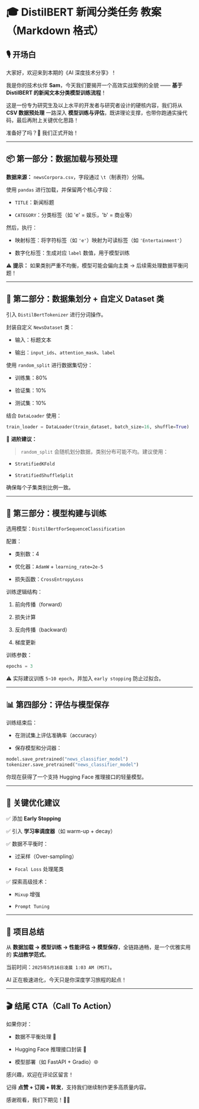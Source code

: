 # 🎓 DistilBERT 新闻分类任务 教案（Markdown 格式）

## 🎙️ 开场白

大家好，欢迎来到本期的《AI 深度技术分享》！

我是你的技术伙伴 **Sam**，今天我们要揭开一个高效实战案例的全貌 —— **基于 DistilBERT 的新闻文本分类模型训练流程**！

这是一份专为研究生及以上水平的开发者与研究者设计的硬核内容，我们将从 **CSV 数据预处理** 一路深入 **模型训练与评估**，既讲理论支撑，也带你跑通实操代码，最后再附上关键优化思路！

准备好了吗？🚀 我们正式开始！

---

## 📦 第一部分：数据加载与预处理

**数据来源：** `newsCorpora.csv`，字段通过 `\t`（制表符）分隔。

使用 `pandas` 进行加载，并保留两个核心字段：

- `TITLE`：新闻标题
    
- `CATEGORY`：分类标签（如 'e' = 娱乐，'b' = 商业等）
    

然后，执行：

- 映射标签：将字符标签（如 `'e'`）映射为可读标签（如 `'Entertainment'`）
    
- 数字化标签：生成对应 `label` 数值，用于模型训练
    

⚠️ **提示：** 如果类别严重不均衡，模型可能会偏向主类 → 后续需处理数据平衡问题！

---

## 🔀 第二部分：数据集划分 + 自定义 Dataset 类

引入 `DistilBertTokenizer` 进行分词操作。

封装自定义 `NewsDataset` 类：

- 输入：标题文本
    
- 输出：`input_ids`、`attention_mask`、`label`
    

使用 `random_split` 进行数据集切分：

- 训练集：80%
    
- 验证集：10%
    
- 测试集：10%
    

结合 `DataLoader` 使用：

```python
train_loader = DataLoader(train_dataset, batch_size=16, shuffle=True)
```

🎯 **进阶建议：**

> `random_split` 会随机划分数据，类别分布可能不均。建议使用：

- `StratifiedKFold`
    
- `StratifiedShuffleSplit`
    

确保每个子集类别比例一致。

---

## 🧠 第三部分：模型构建与训练

选用模型：`DistilBertForSequenceClassification`

配置：

- 类别数：4
    
- 优化器：`AdamW` + `learning_rate=2e-5`
    
- 损失函数：`CrossEntropyLoss`
    

训练逻辑结构：

1. 前向传播（forward）
    
2. 损失计算
    
3. 反向传播（backward）
    
4. 梯度更新
    

训练参数：

```python
epochs = 3
```

⚠️ 实际建议训练 `5~10 epoch`，并加入 `early stopping` 防止过拟合。

---

## 📊 第四部分：评估与模型保存

训练结束后：

- 在测试集上评估准确率（accuracy）
    
- 保存模型和分词器：
    

```python
model.save_pretrained("news_classifier_model")
tokenizer.save_pretrained("news_classifier_model")
```

你现在获得了一个支持 Hugging Face 推理接口的轻量模型。

---

## 📌 关键优化建议

✅ 添加 **Early Stopping**

✅ 引入 **学习率调度器**（如 warm-up + decay）

✅ 数据不平衡时：

- 过采样（Over-sampling）
    
- `Focal Loss` 处理尾类
    

✅ 探索高级技术：

- `Mixup` 增强
    
- `Prompt Tuning`
    

---

## 📅 项目总结

从 **数据加载 → 模型训练 → 性能评估 → 模型保存**，全链路通畅，是一个优雅实用的 **实战教学范式**。

当前时间：`2025年5月16日凌晨 1:03 AM (MST)`。

AI 正在极速进化，今天只是你深度学习旅程的起点！

---

## 🎬 结尾 CTA（Call To Action）

如果你对：

- 数据不平衡处理 🔄
    
- Hugging Face 推理接口封装 🚀
    
- 模型部署（如 FastAPI + Gradio）🌐
    

感兴趣，欢迎在评论区留言！

记得 **点赞 + 订阅 + 转发**，支持我们继续制作更多高质量内容。

感谢观看，我们下期见！👋👋